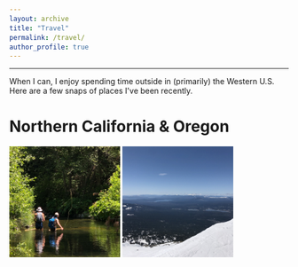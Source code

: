 ```yaml
---
layout: archive
title: "Travel"
permalink: /travel/
author_profile: true
---
```


---
When I can, I enjoy spending time outside in (primarily) the Western U.S. Here are a few snaps of places I've been recently.

Northern California & Oregon
==========================
<img src="files/norcal_fishing.jpg" alt="drawing" style="width:200px;"/>
<img src="files/bachelor_view.jpg" alt="drawing" style="width:200px;"/>

